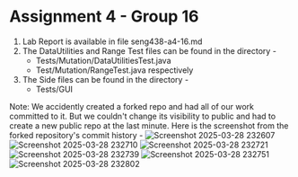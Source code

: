 # Assignment 4 - Group 16

 1. Lab Report is available in file seng438-a4-16.md
 2. The DataUtilities and Range Test files can be found in the directory -
    - Tests/Mutation/DataUtilitiesTest.java
    - Test/Mutation/RangeTest.java respectively
  3. The Side files can be found in the directory -
     - Tests/GUI
   
Note: We accidently created a forked repo and had all of our work committed to it. But we couldn't change its visibility to public and had to create a new public repo at the last minute.
Here is the screenshot from the forked repository's commit history -
![Screenshot 2025-03-28 232607](https://github.com/user-attachments/assets/7936dff1-2e00-46b5-a4e5-2d9efc1bbd4d)
![Screenshot 2025-03-28 232710](https://github.com/user-attachments/assets/9277bfae-3922-4b47-8a30-ac03316b558f)
![Screenshot 2025-03-28 232721](https://github.com/user-attachments/assets/fda71037-557d-4789-aba1-8e390b146570)
![Screenshot 2025-03-28 232739](https://github.com/user-attachments/assets/c5024716-0f97-44ec-9f26-11cf98cf7ad8)
![Screenshot 2025-03-28 232751](https://github.com/user-attachments/assets/31c26827-0a3c-4dc5-8ed8-d903ae35e803)
![Screenshot 2025-03-28 232802](https://github.com/user-attachments/assets/c37efaa2-c8f3-47b6-9fff-bc9a0cb07c9f)
